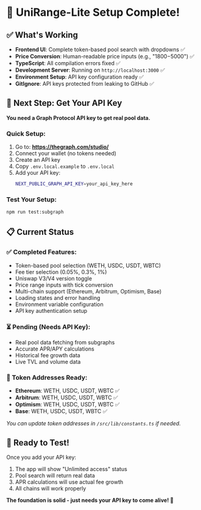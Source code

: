 # 🎯 UniRange-Lite Setup Complete!

## ✅ What's Working
- **Frontend UI**: Complete token-based pool search with dropdowns ✅
- **Price Conversion**: Human-readable price inputs (e.g., "$1800-$5000") ✅  
- **TypeScript**: All compilation errors fixed ✅
- **Development Server**: Running on `http://localhost:3000` ✅
- **Environment Setup**: API key configuration ready ✅
- **GitIgnore**: API keys protected from leaking to GitHub ✅

## 🔑 Next Step: Get Your API Key

**You need a Graph Protocol API key to get real pool data.**

### Quick Setup:
1. Go to: **https://thegraph.com/studio/**
2. Connect your wallet (no tokens needed)
3. Create an API key
4. Copy `.env.local.example` to `.env.local`
5. Add your API key:
   ```bash
   NEXT_PUBLIC_GRAPH_API_KEY=your_api_key_here
   ```

### Test Your Setup:
```bash
npm run test:subgraph
```

## 📋 Current Status

### ✅ Completed Features:
- Token-based pool selection (WETH, USDC, USDT, WBTC)
- Fee tier selection (0.05%, 0.3%, 1%)  
- Uniswap V3/V4 version toggle
- Price range inputs with tick conversion
- Multi-chain support (Ethereum, Arbitrum, Optimism, Base)
- Loading states and error handling
- Environment variable configuration
- API key authentication setup

### ⏳ Pending (Needs API Key):
- Real pool data fetching from subgraphs
- Accurate APR/APY calculations  
- Historical fee growth data
- Live TVL and volume data

### 🔧 Token Addresses Ready:
- **Ethereum**: WETH, USDC, USDT, WBTC ✅
- **Arbitrum**: WETH, USDC, USDT, WBTC ✅
- **Optimism**: WETH, USDC, USDT, WBTC ✅  
- **Base**: WETH, USDC, USDT, WBTC ✅

*You can update token addresses in `/src/lib/constants.ts` if needed.*

## 🚀 Ready to Test!

Once you add your API key:
1. The app will show "Unlimited access" status
2. Pool search will return real data
3. APR calculations will use actual fee growth
4. All chains will work properly

**The foundation is solid - just needs your API key to come alive! 🎉**